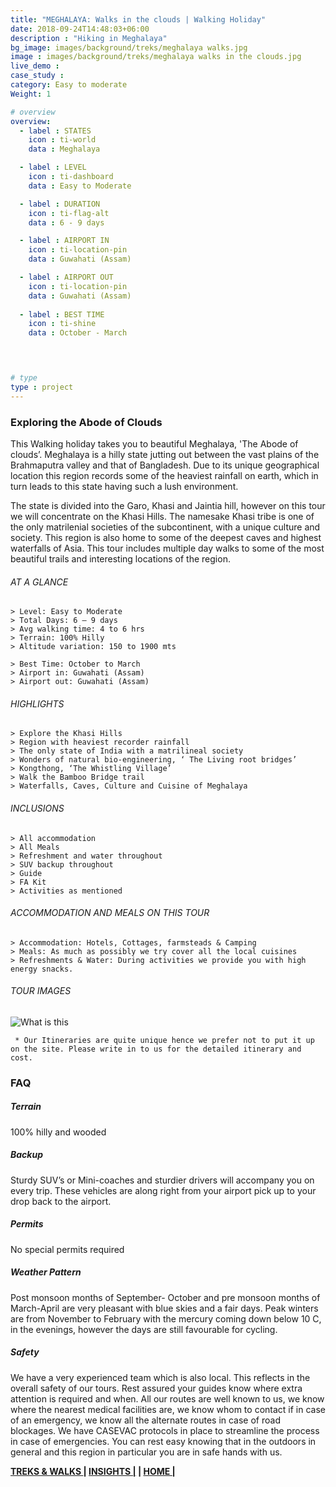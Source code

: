 ```yaml
---
title: "MEGHALAYA: Walks in the clouds | Walking Holiday"
date: 2018-09-24T14:48:03+06:00
description : "Hiking in Meghalaya"
bg_image: images/background/treks/meghalaya walks.jpg
image : images/background/treks/meghalaya walks in the clouds.jpg
live_demo : 
case_study : 
category: Easy to moderate
Weight: 1

# overview
overview:
  - label : STATES
    icon : ti-world
    data : Meghalaya 

  - label : LEVEL
    icon : ti-dashboard
    data : Easy to Moderate

  - label : DURATION
    icon : ti-flag-alt
    data : 6 - 9 days

  - label : AIRPORT IN
    icon : ti-location-pin
    data : Guwahati (Assam)

  - label : AIRPORT OUT
    icon : ti-location-pin
    data : Guwahati (Assam)
    
  - label : BEST TIME
    icon : ti-shine
    data : October - March

 


# type
type : project
---
```


### Exploring the Abode of Clouds

This Walking holiday takes you to beautiful Meghalaya, 'The Abode of clouds’.   Meghalaya is a hilly state jutting out between the vast plains of the Brahmaputra valley and that of Bangladesh. Due to its unique geographical location this region records some of the heaviest rainfall on earth, which in turn leads to this state having such a lush environment. 

The state is divided into the Garo, Khasi and Jaintia hill, however on this tour we will concentrate on the Khasi Hills. The namesake Khasi tribe is one of the only matrilenial societies of the subcontinent, with a unique culture and society. This region is also home to some of the deepest caves and highest waterfalls of Asia. This tour includes multiple day walks to some of the most beautiful trails and interesting locations of the region.





###### AT A GLANCE
```
> Level: Easy to Moderate
> Total Days: 6 – 9 days
> Avg walking time: 4 to 6 hrs
> Terrain: 100% Hilly
> Altitude variation: 150 to 1900 mts

> Best Time: October to March
> Airport in: Guwahati (Assam)
> Airport out: Guwahati (Assam)
```




###### HIGHLIGHTS
```
> Explore the Khasi Hills
> Region with heaviest recorder rainfall
> The only state of India with a matrilineal society
> Wonders of natural bio-engineering, ‘ The Living root bridges’
> Kongthong, ‘The Whistling Village’
> Walk the Bamboo Bridge trail
> Waterfalls, Caves, Culture and Cuisine of Meghalaya
```

###### INCLUSIONS
```
> All accommodation
> All Meals
> Refreshment and water throughout
> SUV backup throughout
> Guide 
> FA Kit
> Activities as mentioned
```

###### ACCOMMODATION AND MEALS ON THIS TOUR
```
> Accommodation: Hotels, Cottages, farmsteads & Camping
> Meals: As much as possibly we try cover all the local cuisines
> Refreshments & Water: During activities we provide you with high energy snacks. 
```



###### TOUR IMAGES

![What is this](/images/background/treks/Meghalayahikesgallery.jpg)

``` * Our Itineraries are quite unique hence we prefer not to put it up on the site. Please write in to us for the detailed itinerary and cost.```

### FAQ



##### Terrain

100% hilly and wooded

##### Backup
Sturdy SUV’s or Mini-coaches and sturdier drivers will accompany you on every trip. These vehicles are along right from your airport pick up to your drop back to the airport.


##### Permits
No special permits required

##### Weather Pattern
Post monsoon months of September- October and pre monsoon months of March-April are very pleasant with blue skies and a fair days. Peak winters are from November to February with the mercury coming down below 10 C, in the evenings, however the days are still favourable for cycling.

##### Safety 
We have a very experienced team which is also local. This reflects in the overall safety of our tours. Rest assured your guides know where extra attention is required and when. All our routes are well known to us, we know where the nearest medical facilities are, we know whom to contact if in case of an emergency, we know all the alternate routes in case of road blockages. We have CASEVAC protocols in place to streamline the process in case of emergencies. You can rest easy knowing that in the outdoors in general and this region in particular you are in safe hands with us.

**[TREKS & WALKS  ](http://localhost:57504/insights/)       |  [INSIGHTS |](http://localhost:57504/insights/) |  [HOME |](http://localhost:57504/insights/)**